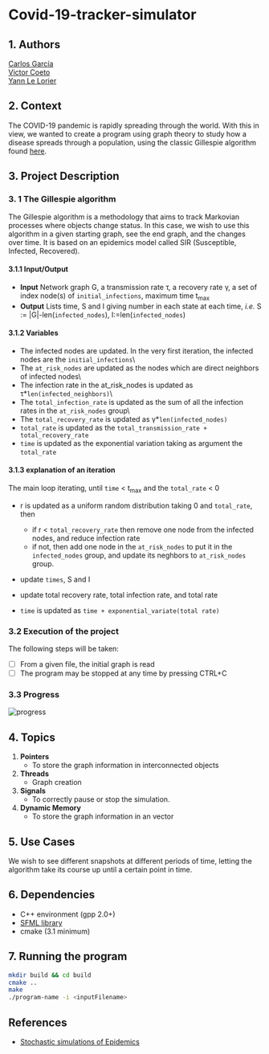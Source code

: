 
# Covid-19-tracker-simulator

## 1. Authors

[Carlos García](https://github.com/cxrlos)\
[Victor Coeto](https://github.com/vcoetoG)\
[Yann Le Lorier](https://github.com/yannlelorier)

## 2. Context

The COVID-19 pandemic is rapidly spreading through the world. With this in view, we wanted to create a program using graph theory to study how a disease spreads through a population, using the classic Gillespie algorithm found [here](https://link.springer.com/content/pdf/bbm%3A978-3-319-50806-1%2F1.pdf).

## 3. Project Description

### 3. 1 The Gillespie algorithm

The Gillespie algorithm is a methodology that aims to track Markovian processes where objects change status. In this case, we wish to use this algorithm in a given starting graph, see the end graph, and the changes over time. It is based on an epidemics model called SIR (Susceptible, Infected, Recovered).

#### 3.1.1 Input/Output

- **Input** Network graph G, a transmission rate &tau;, a recovery rate &gamma;, a set of index node(s) of ```initial_infections```, maximum time t<sub>max</sub>
- **Output** Lists time, S and I giving number in each state at each time, *i.e.* S := |G|-len(```infected_nodes```), I:=len(```infected_nodes```)

#### 3.1.2 Variables

- The infected nodes are updated. In the very first iteration, the infected nodes are the ```initial_infections```\
- The ```at_risk_nodes``` are updated as the nodes which are direct neighbors of infected nodes\
- The infection rate in the at_risk_nodes is updated as &tau;*```len(infected_neighbors)```\
- The ```total_infection_rate``` is updated as the sum of all the infection rates in the ```at_risk_nodes``` group\
- The ```total_recovery_rate``` is updated as &gamma;*```len(infected_nodes)```
- ```total_rate``` is updated as the ```total_transmission_rate + total_recovery_rate```
- ```time``` is updated as the exponential variation taking as argument the ```total_rate```

#### 3.1.3 explanation of an iteration

The main loop iterating, until ```time``` &lt; t<sub>max</sub> and the ```total_rate``` &lt; 0

- r is updated as a uniform random distribution taking 0 and ```total_rate```, then

    - if r &lt; ```total_recovery_rate``` then remove one node from the infected nodes, and reduce infection rate
    - if not, then add one node in the ```at_risk_nodes``` to put it in the ```infected_nodes``` group, and update its neghbors to ```at_risk_nodes``` group.
- update ```times```, S and I
- update total recovery rate, total infection rate, and total rate
- ```time``` is updated as ```time + exponential_variate(total rate)```

### 3.2 Execution of the project

The following steps will be taken:

- [ ] From a given file, the initial graph is read
- [ ] The program may be stopped at any time by pressing CTRL+C

### 3.3 Progress

![progress](https://progress-bar.dev/0/ "progress")

## 4. Topics

1. **Pointers**
    - To store the graph information in interconnected objects
2. **Threads**
   - Graph creation
4. **Signals**
    - To correctly pause or stop the simulation.
5. **Dynamic Memory**
    - To store the graph information in an vector

## 5. Use Cases

We wish to see different snapshots at different periods of time, letting the algorithm take its course up until a certain point in time.

## 6. Dependencies

- C++ environment (gpp 2.0+)
- [SFML library](https://www.sfml-dev.org/tutorials/2.5/start-linux.php)
- cmake (3.1 minimum)

## 7. Running the program

~~~sh
mkdir build && cd build
cmake ..
make
./program-name -i <inputFilename>
~~~

## References

- [Stochastic simulations of Epidemics](https://link.springer.com/content/pdf/bbm%3A978-3-319-50806-1%2F1.pdf)
